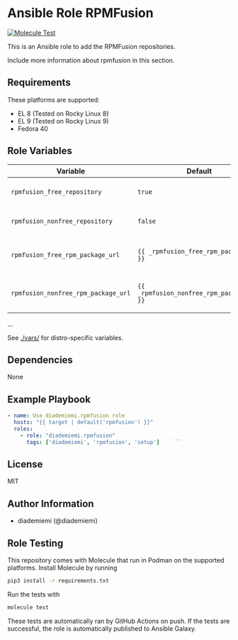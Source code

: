 Ansible Role RPMFusion
=========

[![Molecule Test](https://github.com/diademiemi/ansible_role_rpmfusion/actions/workflows/molecule.yml/badge.svg)](https://github.com/diademiemi/ansible_role_rpmfusion/actions/workflows/molecule.yml)

This is an Ansible role to add the RPMFusion repositories.

Include more information about rpmfusion in this section.

Requirements
------------
These platforms are supported:
- EL 8 (Tested on Rocky Linux 8)
- EL 9 (Tested on Rocky Linux 9)
- Fedora 40

<!--
- List hardware requirements here  
-->

Role Variables
--------------

Variable | Default | Description
--- | --- | ---
`rpmfusion_free_repository` | `true` | Indicates whether the RPM Fusion free repository is enabled. Defaults to `true`.
`rpmfusion_nonfree_repository` | `false` | Indicates whether the RPM Fusion nonfree repository is enabled. Defaults to `false`.
`rpmfusion_free_rpm_package_url` | `{{ _rpmfusion_free_rpm_package_url }}` | The URL for RPM packages in the RPM Fusion free repository. Defaults to the value of `_rpmfusion_free_rpm_package_url`.
`rpmfusion_nonfree_rpm_package_url` | `{{ _rpmfusion_nonfree_rpm_package_url }}` | The URL for RPM packages in the RPM Fusion nonfree repository. Defaults to the value of `_rpmfusion_nonfree_rpm_package_url`.
...

See [./vars/](./vars/) for distro-specific variables.

Dependencies
------------
<!-- List dependencies on other roles or criteria -->
None

Example Playbook
----------------

```yaml
- name: Use diademiemi.rpmfusion role
  hosts: "{{ target | default('rpmfusion') }}"
  roles:
    - role: "diademiemi.rpmfusion"
      tags: ['diademiemi', 'rpmfusion', 'setup']    ```

```

License
-------

MIT

Author Information
------------------

- diademiemi (@diademiemi)

Role Testing
------------

This repository comes with Molecule that run in Podman on the supported platforms.
Install Molecule by running

```bash
pip3 install -r requirements.txt
```

Run the tests with

```bash
molecule test
```

These tests are automatically ran by GitHub Actions on push. If the tests are successful, the role is automatically published to Ansible Galaxy.

